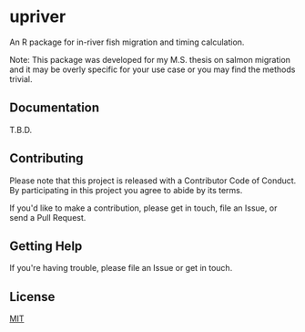 # upriver

An R package for in-river fish migration and timing calculation.

Note: This package was developed for my M.S. thesis on salmon migration and it may be overly specific for your use case or you may find the methods trivial.

## Documentation

T.B.D.

## Contributing

Please note that this project is released with a Contributor Code of Conduct. By participating in this project you agree to abide by its terms.

If you'd like to make a contribution, please get in touch, file an Issue, or send a Pull Request.

## Getting Help

If you're having trouble, please file an Issue or get in touch.

## License

[MIT](./LICENSE)
